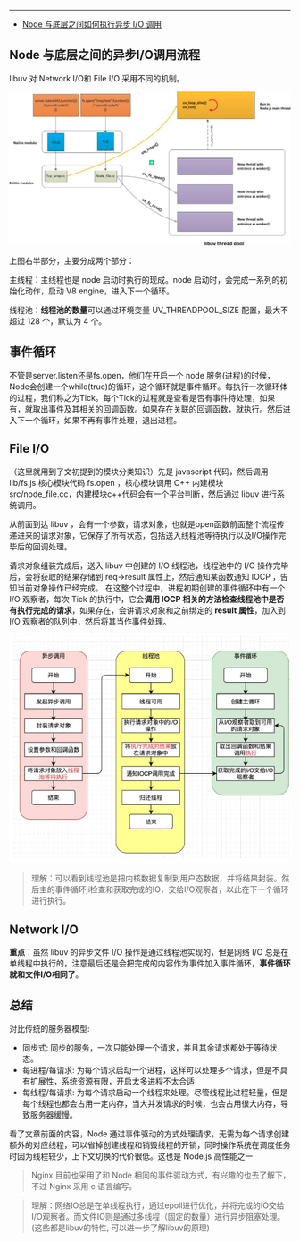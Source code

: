 
---
- [Node 与底层之间如何执行异步 I/O 调用](https://juejin.im/post/5e1adbc05188253664549bab)

## Node 与底层之间的异步I/O调用流程
libuv 对 Network I/O和 File I/O 采用不同的机制。

![](.异步_images/0f3b2588.png)

上图右半部分，主要分成两个部分：


主线程：主线程也是 node 启动时执行的现成。node 启动时，会完成一系列的初始化动作，启动 V8 engine，进入下一个循环。


线程池：**线程池的数量**可以通过环境变量 UV_THREADPOOL_SIZE 配置，最大不超过 128 个，默认为 4 个。


## 事件循环
不管是server.listen还是fs.open，他们在开启一个 node 服务(进程)的时候，Node会创建一个while(true)的循环，这个循环就是事件循环。每执行一次循环体的过程，我们称之为Tick。每个Tick的过程就是查看是否有事件待处理，如果有，就取出事件及其相关的回调函数。如果存在关联的回调函数，就执行。然后进入下一个循环，如果不再有事件处理，退出进程。


## File I/O
（这里就用到了文初提到的模块分类知识）先是 javascript 代码，然后调用 lib/fs.js 核心模块代码 fs.open ，核心模块调用 C++ 内建模块 src/node_file.cc，内建模块c++代码会有一个平台判断，然后通过 libuv 进行系统调用。

从前面到达 libuv ，会有一个参数，请求对象，也就是open函数前面整个流程传递进来的请求对象，它保存了所有状态，包括送入线程池等待执行以及I/O操作完毕后的回调处理。

请求对象组装完成后，送入 libuv 中创建的 I/O 线程池，线程池中的 I/O 操作完毕后，会将获取的结果存储到 req->result 属性上，然后通知某函数通知 IOCP ，告知当前对象操作已经完成。
在这整个过程中，进程初期创建的事件循环中有一个 I/O 观察者，每次 Tick 的执行中，它会**调用 IOCP 相关的方法检查线程池中是否有执行完成的请求**，如果存在，会讲请求对象和之前绑定的 **result 属性**，加入到 I/O 观察者的队列中，然后将其当作事件处理。

![](.异步_images/d93e4568.png)

> 理解：可以看到线程池是把内核数据复制到用户态数据，并将结果封装。然后主的事件循环ji检查和获取完成的IO，交给I/O观察者，以此在下一个循环进行执行。

## Network I/O

**重点**：虽然 libuv 的异步文件 I/O 操作是通过线程池实现的，但是网络 I/O 总是在单线程中执行的，注意最后还是会把完成的内容作为事件加入事件循环，**事件循环就和文件I/O相同了**。[](#bookmark)


## 总结

对比传统的服务器模型:
- 同步式: 同步的服务，一次只能处理一个请求，并且其余请求都处于等待状态。
- 每进程/每请求: 为每个请求启动一个进程，这样可以处理多个请求，但是不具有扩展性，系统资源有限，开启太多进程不太合适
- 每线程/每请求: 为每个请求启动一个线程来处理。尽管线程比进程轻量，但是每个线程也都会占用一定内存，当大并发请求的时候，也会占用很大内存，导致服务器缓慢。

看了文章前面的内容，Node 通过事件驱动的方式处理请求，无需为每个请求创建额外的对应线程，可以省掉创建线程和销毁线程的开销，同时操作系统在调度任务时因为线程较少，上下文切换的代价很低。这也是 Node.js 高性能之一

> Nginx 目前也采用了和 Node 相同的事件驱动方式，有兴趣的也去了解下，不过 Nginx 采用 c 语言编写。
 
> 理解：网络IO总是在单线程执行，通过epoll进行优化，并将完成的IO交给I/O观察者。而文件IO则是通过多线程（固定的数量）进行异步阻塞处理。(这些都是libuv的特性, 可以进一步了解libuv的原理)
